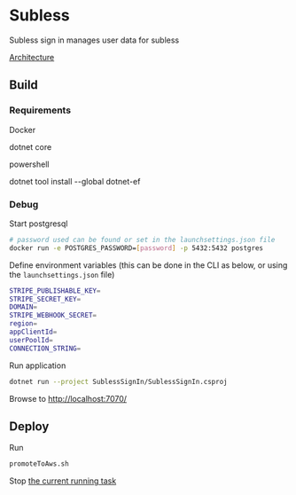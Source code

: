 # Subless

Subless sign in manages user data for subless

[Architecture](https://app.diagrams.net/#G1cJIMwMpMkj7GtDjS6SLBZVKdjGs1rUSZ)
## Build
### Requirements
Docker

dotnet core

powershell

dotnet tool install --global dotnet-ef


### Debug

Start postgresql
```bash
# password used can be found or set in the launchsettings.json file
docker run -e POSTGRES_PASSWORD=[password] -p 5432:5432 postgres
```
Define environment variables (this can be done in the CLI as below, or using the `launchsettings.json` file)
```bash
STRIPE_PUBLISHABLE_KEY=
STRIPE_SECRET_KEY=
DOMAIN=
STRIPE_WEBHOOK_SECRET=
region=
appClientId=
userPoolId=
CONNECTION_STRING=
```

Run application

```bash
dotnet run --project SublessSignIn/SublessSignIn.csproj
```

Browse to [http://localhost:7070/](http://localhost:7070/)

## Deploy

Run
```bash
promoteToAws.sh
```
Stop [the current running task](https://console.aws.amazon.com/ecs/home?region=us-east-1#/clusters/SublessPayments/services/paysubless/tasks)

